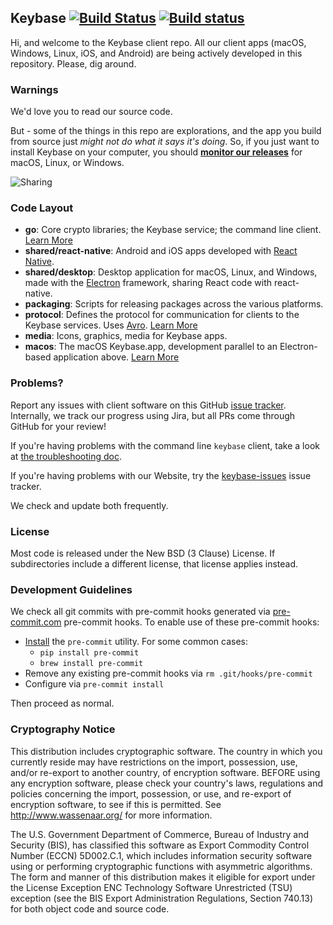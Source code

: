 ## Keybase [![Build Status](https://travis-ci.org/keybase/client.svg?branch=master)](https://travis-ci.org/keybase/client) [![Build status](https://ci.appveyor.com/api/projects/status/90mxorxtj6vixnum/branch/master?svg=true)](https://ci.appveyor.com/project/keybase/client-x5qrt/branch/master)

Hi, and welcome to the Keybase client repo.  All our client apps (macOS, Windows, Linux, iOS, and Android) are being actively developed in this repository. Please, dig around.

### Warnings

We'd love you to read our source code.

But - some of the things in this repo are explorations, and the app you build from source just *might not do what it says it's doing*. So, if you just want to install Keybase on your computer, you should **[monitor our releases](https://keybase.io/download)** for macOS, Linux, or Windows.

![Sharing](https://keybase.io/images/github/repo_share.png?)


### Code Layout

* **go**: Core crypto libraries; the Keybase service; the command line client. [Learn More](go/README.md)
* **shared/react-native**: Android and iOS apps developed with [React Native](https://facebook.github.io/react-native/).
* **shared/desktop**: Desktop application for macOS, Linux, and Windows, made with the [Electron](https://github.com/atom/electron) framework, sharing React code with react-native.
* **packaging**: Scripts for releasing packages across the various platforms.
* **protocol**: Defines the protocol for communication for clients to the Keybase services. Uses [Avro](http://avro.apache.org/docs/1.7.7/). [Learn More](protocol/README.md)
* **media**: Icons, graphics, media for Keybase apps.
* **macos**: The macOS Keybase.app, development parallel to an Electron-based application above. [Learn More](macos/README.md)

### Problems?

Report any issues with client software on this GitHub [issue tracker](https://github.com/keybase/client/issues).
Internally, we track our progress using Jira, but all PRs come through GitHub for your review!

If you're having problems with the command line `keybase` client, take a
look at [the troubleshooting doc](go/doc/troubleshooting.md).

If you're having problems with our Website, try the
[keybase-issues](https://github.com/keybase/keybase-issues) issue tracker.

We check and update both frequently.

### License

Most code is released under the New BSD (3 Clause) License.  If subdirectories include
a different license, that license applies instead.

### Development Guidelines

We check all git commits with pre-commit hooks generated via [pre-commit.com](http://pre-commit.com) pre-commit hooks.
To enable use of these pre-commit hooks:

* [Install](http://pre-commit.com/#install) the `pre-commit` utility. For some common cases:
  * `pip install pre-commit`
  * `brew install pre-commit`
* Remove any existing pre-commit hooks via `rm .git/hooks/pre-commit`
* Configure via `pre-commit install`

Then proceed as normal.

### Cryptography Notice

This distribution includes cryptographic software. The country in which you currently reside may have restrictions on the import, possession, use, and/or re-export to another country, of encryption software. BEFORE using any encryption software, please check your country's laws, regulations and policies concerning the import, possession, or use, and re-export of encryption software, to see if this is permitted. See http://www.wassenaar.org/ for more information.

The U.S. Government Department of Commerce, Bureau of Industry and Security (BIS), has classified this software as Export Commodity Control Number (ECCN) 5D002.C.1, which includes information security software using or performing cryptographic functions with asymmetric algorithms. The form and manner of this distribution makes it eligible for export under the License Exception ENC Technology Software Unrestricted (TSU) exception (see the BIS Export Administration Regulations, Section 740.13) for both object code and source code.
